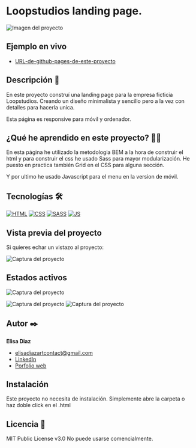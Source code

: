 
# Loopstudios landing page.

![Imagen del proyecto](https://github.com/elisadiazart/loopstudios-landing-page-main/blob/main/docs/assets/design/preview.jpg?raw=true)

## Ejemplo en vivo

- [URL-de-github-pages-de-este-proyecto](URL-de-github-pages-de-este-proyecto)

## Descripción 📑

En este proyecto construí una landing page para la empresa ficticia Loopstudios. Creando un diseño minimalista y sencillo pero a la vez con detalles para hacerla unica.

Esta página es responsive para móvil y ordenador.

## ¿Qué he aprendido en este proyecto? 🙇🏻

En esta página he utilizado la metodologia BEM a la hora de construir el html y para construir el css he usado Sass para mayor modularización. 
He puesto en practica también Grid en el CSS para alguna sección.

Y por ultimo he usado Javascript para el menu en la version de móvil.

## Tecnologías 🛠

<!-- Iconos sacados de: https://github.com/hendrasob/badges/blob/master/README.md y https://github.com/alexandresanlim/Badges4-README.md-Profile -->

[![HTML](https://img.shields.io/badge/HTML5-E34F26?style=for-the-badge&logo=html5&logoColor=white)](https://es.wikipedia.org/wiki/HTML5)
[![CSS](https://img.shields.io/badge/CSS3-1572B6?style=for-the-badge&logo=css3&logoColor=white)](https://es.wikipedia.org/wiki/CSS)
[![SASS](https://img.shields.io/badge/Sass-CC6699?style=for-the-badge&logo=sass&logoColor=white)](https://es.wikipedia.org/wiki/Sass)
[![JS](https://img.shields.io/badge/JavaScript-F7DF1E?style=for-the-badge&logo=javascript&logoColor=black)](https://es.wikipedia.org/wiki/JavaScript)

## Vista previa del proyecto

Si quieres echar un vistazo al proyecto:

![Captura del proyecto](https://github.com/elisadiazart/loopstudios-landing-page-main/blob/main/docs/assets/design/desktop-design.jpg?raw=true)

## Estados activos

![Captura del proyecto](https://github.com/elisadiazart/loopstudios-landing-page-main/blob/main/docs/assets/design/active-states.jpg?raw=true)

![Captura del proyecto](https://github.com/elisadiazart/loopstudios-landing-page-main/blob/main/docs/assets/design/IPHONE%20MOCKUP%20(1).jpg?raw=true)
![Captura del proyecto](https://github.com/elisadiazart/loopstudios-landing-page-main/blob/main/docs/assets/design/mobile-design.jpg?raw=true)

## Autor ✒️

**Elisa Diaz**

- elisadiazartcontact@gmail.com
- [LinkedIn](https://www.linkedin.com/in/elisa-diaz-cortes-25b308207/)
- [Porfolio web](https://tu-dominio.com/)

## Instalación

Este proyecto no necesita de instalación. Simplemente abre la carpeta o haz doble click en el .html

## Licencia 📄

MIT Public License v3.0
No puede usarse comencialmente.
